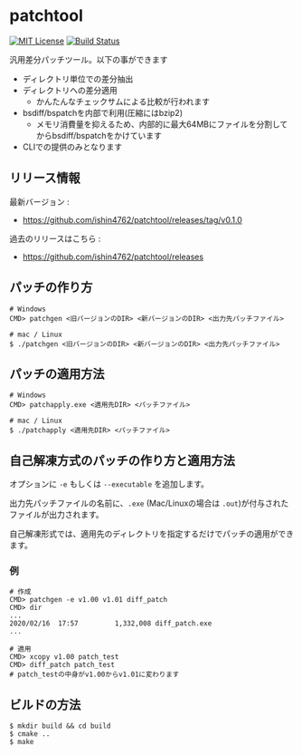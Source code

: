 # patchtool

[![MIT License](https://img.shields.io/badge/license-MIT-blue.svg)](LICENSE) [![Build Status](https://travis-ci.org/ishin4762/patchtool.svg?branch=master)](https://travis-ci.org/ishin4762/patchtool)

汎用差分パッチツール。以下の事ができます

* ディレクトリ単位での差分抽出
* ディレクトリへの差分適用
  * かんたんなチェックサムによる比較が行われます
* bsdiff/bspatchを内部で利用(圧縮にはbzip2)
  * メモリ消費量を抑えるため、内部的に最大64MBにファイルを分割してからbsdiff/bspatchをかけています
* CLIでの提供のみとなります

## リリース情報
最新バージョン :
* https://github.com/ishin4762/patchtool/releases/tag/v0.1.0

過去のリリースはこちら :
* https://github.com/ishin4762/patchtool/releases

## パッチの作り方
```
# Windows
CMD> patchgen <旧バージョンのDIR> <新バージョンのDIR> <出力先パッチファイル>

# mac / Linux
$ ./patchgen <旧バージョンのDIR> <新バージョンのDIR> <出力先パッチファイル>
```

## パッチの適用方法
```
# Windows
CMD> patchapply.exe <適用先DIR> <パッチファイル>

# mac / Linux
$ ./patchapply <適用先DIR> <パッチファイル>
```

## 自己解凍方式のパッチの作り方と適用方法
オプションに `-e` もしくは `--executable` を追加します。

出力先パッチファイルの名前に、`.exe` (Mac/Linuxの場合は `.out`)が付与されたファイルが出力されます。

自己解凍形式では、適用先のディレクトリを指定するだけでパッチの適用ができます。

### 例
```
# 作成
CMD> patchgen -e v1.00 v1.01 diff_patch 
CMD> dir
...
2020/02/16  17:57         1,332,008 diff_patch.exe
...

# 適用
CMD> xcopy v1.00 patch_test
CMD> diff_patch patch_test
# patch_testの中身がv1.00からv1.01に変わります
```

## ビルドの方法
```
$ mkdir build && cd build
$ cmake ..
$ make
```

